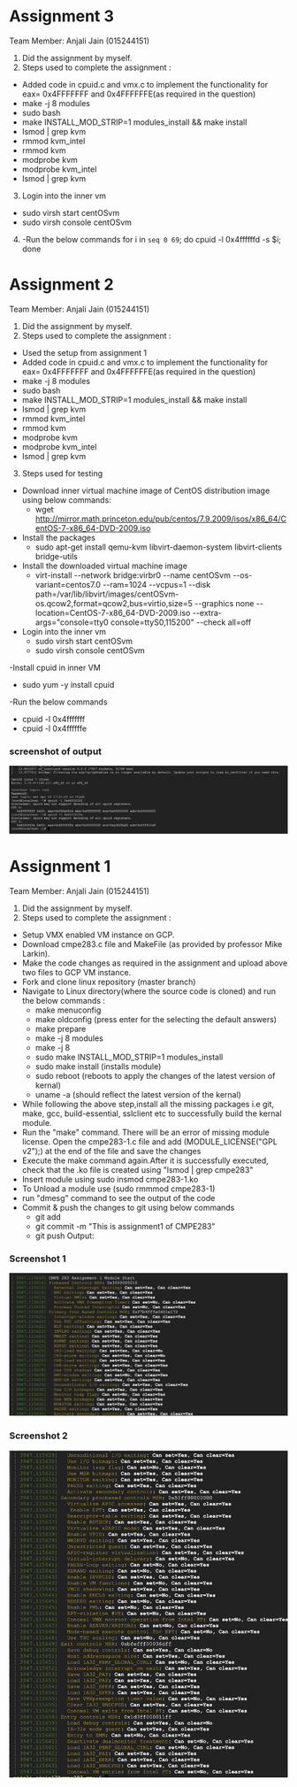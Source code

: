 Assignment 3
=============
Team Member: Anjali Jain (015244151)

1. Did the assignment by myself.
2. Steps used to complete the assignment :
- Added code in cpuid.c and vmx.c to implement the functionality for eax= 0x4FFFFFFF and 0x4FFFFFFE(as required in the question)
- make -j 8 modules
- sudo bash
- make INSTALL_MOD_STRIP=1 modules_install && make install
- lsmod | grep kvm
- rmmod kvm_intel
- rmmod kvm
- modprobe kvm
- modprobe kvm_intel
- lsmod | grep kvm

3. Login into the inner vm
  - sudo virsh start centOSvm
  - sudo virsh console centOSvm

4. -Run the below commands
   for i in `seq 0 69`; do cpuid -l 0x4ffffffd -s $i; done
   
   
  
Assignment 2
=============

Team Member: Anjali Jain (015244151)

1. Did the assignment by myself.
2. Steps used to complete the assignment :
- Used the setup from assignment 1
- Added code in cpuid.c and vmx.c to implement the functionality for eax= 0x4FFFFFFF and 0x4FFFFFFE(as required in the question)
- make -j 8 modules
- sudo bash
- make INSTALL_MOD_STRIP=1 modules_install && make install
- lsmod | grep kvm
- rmmod kvm_intel
- rmmod kvm
- modprobe kvm
- modprobe kvm_intel
- lsmod | grep kvm
3. Steps used for testing
- Download inner virtual machine  image of CentOS distribution image using below commands:
  - wget http://mirror.math.princeton.edu/pub/centos/7.9.2009/isos/x86_64/CentOS-7-x86_64-DVD-2009.iso
- Install the packages
  - sudo apt-get install qemu-kvm libvirt-daemon-system libvirt-clients bridge-utils
- Install the downloaded virtual machine image
  - virt-install  --network bridge:virbr0 --name centOSvm --os-variant=centos7.0 --ram=1024 --vcpus=1 --disk path=/var/lib/libvirt/images/centOSvm-os.qcow2,format=qcow2,bus=virtio,size=5 --graphics none  --location=CentOS-7-x86_64-DVD-2009.iso --extra-args="console=tty0 console=ttyS0,115200"  --check all=off
- Login into the inner vm
  - sudo virsh start centOSvm
  - sudo virsh console centOSvm

-Install cpuid in inner VM
  - sudo yum -y install cpuid

-Run the below commands
  - cpuid -l 0x4fffffff 
  - cpuid -l 0x4ffffffe
  ### screenshot of output 
  ![Screenshot 3](cmpe283/assignment2-output.png)
  
Assignment 1
=============

Team Member: Anjali Jain (015244151)

1. Did the assignment by myself.
2. Steps used to complete the assignment :
- Setup VMX enabled VM instance on GCP.
- Download cmpe283.c file and MakeFile (as provided by professor Mike Larkin).
- Make the code changes as required in the assignment and upload above two files to GCP VM instance.
- Fork and clone linux repository (master branch)
- Navigate to Linux directory(where the source code is cloned) and run the below commands :
  - make menuconfig
  - make oldconfig (press enter for the selecting the default answers)
  - make prepare
  - make -j 8 modules
  - make -j 8 
  - sudo make INSTALL_MOD_STRIP=1 modules_install
  - sudo make install (installs module)
  - sudo reboot (reboots to apply the changes of the latest version of kernal)
  - uname -a (should reflect the latest version of the kernal)
- While following the above step,install all the missing packages i.e git, make, gcc, build-essential, sslclient etc to successfully build the kernal module.
- Run the "make" command. There will be an error of missing module license. Open the cmpe283-1.c file and add (MODULE_LICENSE("GPL v2");) at the end of the file and save the changes
- Execute the make command again.After it is successfully executed, check that the .ko file is created using "lsmod | grep cmpe283"
- Insert module using sudo insmod cmpe283-1.ko
- To Unload a module use (sudo rmmmod cmpe283-1)
- run "dmesg" command to see the output of the code
- Commit & push the changes to git using below commands
  - git add
  - git commit -m "This is assignment1 of CMPE283"
  - git push
Output:
### Screenshot 1
![Screenshot 1](cmpe283/output-1.png)
### Screenshot 2
![Screenshot 2](cmpe283/output-2.png)
